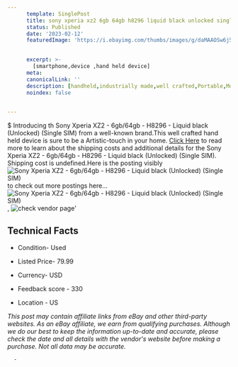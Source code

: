 ```yaml
---
      template: SinglePost
      title: sony xperia xz2 6gb 64gb h8296 liquid black unlocked single sim 
      status: Published
      date: '2023-02-12'
      featuredImage: 'https://i.ebayimg.com/thumbs/images/g/daMAAOSw6j5j2o7c/s-l225.jpg'
       

      excerpt: >-
        [smartphone,device ,hand held device]
      meta:
      canonicalLink: ''
      description: [handheld,industrially made,well crafted,Portable,Mobile,Compact,Convenient,Lightweight,Maneuverable,Man-portable,Miniature,Carriable,Hand-held,Light,Holdable,Transportable,Mobile device,Pocket-sized,On-the-go,Wireless,Cordless,Compact size,Convenient size, smartphone,device ,hand held device]
      noindex: false
      

---
```

$
      Introducing th Sony Xperia XZ2 - 6gb/64gb - H8296 - Liquid black (Unlocked) (Single SIM) from a well-known brand.This well crafted hand held device is sure to be a Artistic-touch in your home. [Click Here](https://www.ebay.com/itm/225391346083?hash=item347a5f01a3%3Ag%3AdaMAAOSw6j5j2o7c&mkevt=1&mkcid=1&mkrid=711-53200-19255-0&campid=%253CePNCampaignId%253E&customid=%253CreferenceId%253E&toolid=10049) to read more to learn about the shipping costs and additional details for the Sony Xperia XZ2 - 6gb/64gb - H8296 - Liquid black (Unlocked) (Single SIM). Shipping cost is undefined.Here is the posting visibly ![Sony Xperia XZ2 - 6gb/64gb - H8296 - Liquid black (Unlocked) (Single SIM)](https://i.ebayimg.com/thumbs/images/g/daMAAOSw6j5j2o7c/s-l225.jpg) to check out more postings here... ![Sony Xperia XZ2 - 6gb/64gb - H8296 - Liquid black (Unlocked) (Single SIM)](https://i.ebayimg.com/images/g/daMAAOSw6j5j2o7c/s-l1600.jpg), ![check vendor page](https://origin-galleryplus.ebayimg.com/ws/web/225391346083_2_0_1/225x225.jpg,https://origin-galleryplus.ebayimg.com/ws/web/225391346083_3_0_1/225x225.jpg)'

      

 ## Technical Facts 



     
      

 - Condition- Used 


      

 - Listed Price- 79.99 


      

 - Currency- USD 


      

 - Feedback score - 330 


      

 - Location - US 


      
      

 *_This post may contain affiliate links from eBay and other third-party websites. As an eBay affiliate, we earn from qualifying purchases. Although we do our best to keep the information up-to-date and accurate, please check the date and all details with the vendor's website before making a purchase. Not all data may be accurate._*




      -
